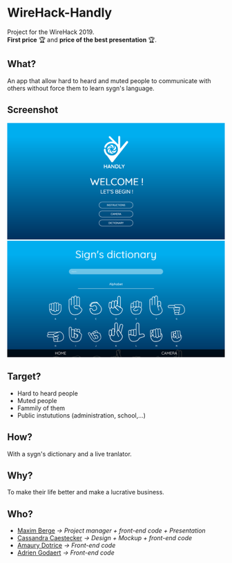 # WireHack-Handly

Project for the WireHack 2019.<br/>
**First price** 🏆 and **price of the best presentation** 🏆.

## What?
An app that allow hard to heard and muted people to communicate with others without force them to learn sygn's language.

## Screenshot
![Screenshot of the home page](assets/img/screenshot-site-1.png)
![Screenshot of the dictionary page](assets/img/screenshot-site-2.png)

## Target?
- Hard to heard people
- Muted people
- Fammily of them
- Public instututions (administration, school,...)

## How?
With a sygn's dictionary and a live tranlator.

## Why?
To make their life better and make a lucrative business.

## Who?
* [Maxim Berge](https://www.linkedin.com/in/maxim-berge-94b486179/) *-> Project manager + front-end code + Presentation*
* [Cassandra Caestecker](https://www.linkedin.com/in/cassandra-caestecker/) *-> Design + Mockup + front-end code*
* [Amaury Dotrice](https://www.linkedin.com/in/amaurydotrice/) *-> Front-end code*
* [Adrien Godaert](https://www.linkedin.com/in/adriengodaert/) *-> Front-end code*
